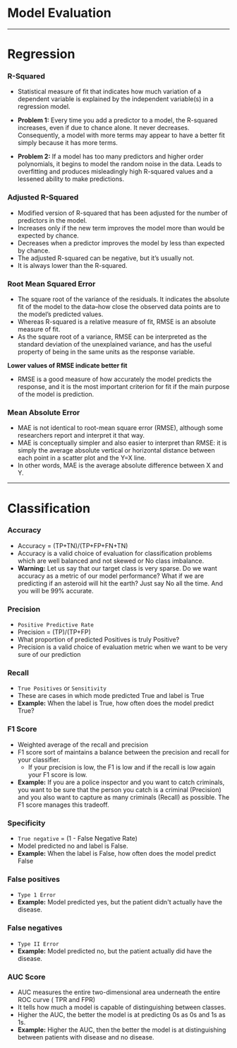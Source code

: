 # Model Evaluation 
__________

# Regression 

### R-Squared
- Statistical measure of fit that indicates how much variation of a dependent
  variable is explained by  the independent variable(s) in a regression model.

- **Problem 1:** Every time you add a predictor to a model, the R-squared
  increases, even if due to chance alone. It never decreases. Consequently, a
  model with more terms may appear to have a better fit simply because it has
  more terms.

- **Problem 2:** If a model has too many predictors and higher order
  polynomials, it begins to model  the random noise in the data. 
  Leads to overfitting and  produces misleadingly high R-squared values and a
  lessened ability to make  predictions.

### Adjusted R-Squared
- Modified version of R-squared that has been adjusted for the number of
  predictors in the model.  
- Increases only if the new term improves the model more than would be expected
  by chance.  
- Decreases when a predictor improves the model by less than expected by chance. 
- The adjusted R-squared can be negative, but it’s usually not.  
- It is always lower than the R-squared.

### Root Mean Squared Error 
- The square root of the variance of the residuals. It indicates the absolute
  fit of the model to the  data–how close the observed data points are to the
  model’s predicted values. 
- Whereas R-squared is a relative measure of fit, RMSE is an absolute measure of fit. 
- As the square root of a variance, RMSE can be interpreted as the standard
  deviation of the unexplained variance, and has the useful property of being
  in the same units as the response variable.  

**Lower values of RMSE indicate better fit**
- RMSE is a good measure of how accurately the model predicts the response, and
  it is the most important criterion for fit if the main purpose of the model
  is prediction.
 
### Mean Absolute Error 
- MAE is not identical to root-mean square error (RMSE), although some
researchers report and interpret it that way. 
- MAE is conceptually simpler and also easier to interpret than RMSE: it is
  simply the average  absolute vertical or horizontal distance between each
  point in a scatter plot and the Y=X line.
- In other words, MAE is the average absolute difference between X and Y.

______
# Classification 

### Accuracy
- Accuracy = (TP+TN)/(TP+FP+FN+TN)
- Accuracy is a valid choice of evaluation for classification problems which
  are well balanced and not  skewed or No class imbalance.
- **Warning:** Let us say that our target class is very sparse. Do we want
  accuracy as a metric of our  model performance? What if we are predicting if
  an asteroid will hit the earth? Just say No all the time. And you will be 99%
  accurate. 

### Precision
- `Positive Predictive Rate`
- Precision = (TP)/(TP+FP)
- What proportion of predicted Positives is truly Positive? 
- Precision is a valid choice of evaluation metric when we want to be very sure
  of our prediction 

### Recall
- `True Positives` or `Sensitivity`
- These are cases in which mode predicted True and label is True
- **Example:** When the label is True, how often does the model predict True?

### F1 Score
- Weighted average of the recall and precision
- F1 score sort of maintains a balance between the precision and recall for
  your classifier.  
   - If your precision is low, the F1 is low and if the recall is low again
     your F1 score is low.
- **Example:** If you are a police inspector and you want to catch criminals,
  you want to be sure that  the person you catch is a criminal (Precision) and
  you also want to capture as many criminals (Recall) as possible. The F1 score
  manages this tradeoff.

### Specificity
- `True negative` = (1 - False Negative Rate)
- Model predicted no and label is False. 
- **Example:** When the label is False, how often does the model predict False

### False positives 
- `Type 1 Error`
- **Example:** Model predicted yes, but the patient didn't actually have the disease.

### False negatives 
- `Type II Error`
- **Example:** Model predicted no, but the patient actually did have the disease. 

### AUC Score
- AUC measures the entire two-dimensional area underneath the entire ROC curve
  ( TPR and FPR)  
- It tells how much a model is capable of distinguishing between classes. 
- Higher the AUC, the better the model is at predicting 0s as 0s and 1s as 1s. 
- **Example:** Higher the AUC, then the better the model is at distinguishing
  between patients with  disease and no disease.

